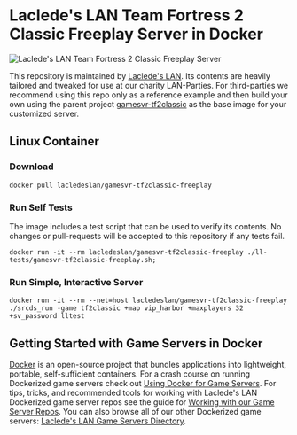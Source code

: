 # Laclede's LAN Team Fortress 2 Classic Freeplay Server in Docker

![Laclede's LAN Team Fortress 2 Classic Freeplay Server](https://raw.githubusercontent.com/LacledesLAN/gamesvr-tf2classic-freeplay/main/.misc/tf2classic-banner.png "Laclede's LAN Team Fortress 2 Classic Freeplay Server")

This repository is maintained by [Laclede's LAN](https://lacledeslan.com). Its contents are heavily tailored and tweaked for use at our charity LAN-Parties. For third-parties we recommend using this repo only as a reference example and then build your own using the parent project [gamesvr-tf2classic](https://github.com/LacledesLAN/gamesvr-tf2classic) as the base image for your customized server.

## Linux Container

### Download

```shell
docker pull lacledeslan/gamesvr-tf2classic-freeplay
```

### Run Self Tests

The image includes a test script that can be used to verify its contents. No changes or pull-requests will be accepted to this repository if any tests fail.

```shell
docker run -it --rm lacledeslan/gamesvr-tf2classic-freeplay ./ll-tests/gamesvr-tf2classic-freeplay.sh;
```

### Run Simple, Interactive Server

```shell
docker run -it --rm --net=host lacledeslan/gamesvr-tf2classic-freeplay ./srcds_run -game tf2classic +map vip_harbor +maxplayers 32 +sv_password lltest
```

## Getting Started with Game Servers in Docker

[Docker](https://docs.docker.com/) is an open-source project that bundles applications into lightweight, portable, self-sufficient containers. For a crash course on running Dockerized game servers check out [Using Docker for Game Servers](https://github.com/LacledesLAN/README.1ST/blob/master/GameServers/DockerAndGameServers.md). For tips, tricks, and recommended tools for working with Laclede's LAN Dockerized game server repos see the guide for [Working with our Game Server Repos](https://github.com/LacledesLAN/README.1ST/blob/master/GameServers/WorkingWithOurRepos.md). You can also browse all of our other Dockerized game servers: [Laclede's LAN Game Servers Directory](https://github.com/LacledesLAN/README.1ST/tree/master/GameServers).
